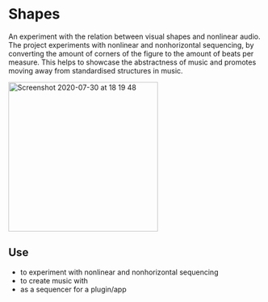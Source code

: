 # Shapes
 An experiment with the relation between visual shapes and nonlinear audio. The project experiments with nonlinear and nonhorizontal sequencing, by converting the amount of corners of the figure to the amount of beats per measure. This helps to showcase the abstractness of music and promotes moving away from standardised structures in music.

 <img width="296" alt="Screenshot 2020-07-30 at 18 19 48" src="https://user-images.githubusercontent.com/31696336/88948366-2077c600-d292-11ea-879d-c0eb29032669.png">

## Use
- to experiment with nonlinear and nonhorizontal sequencing
- to create music with
- as a sequencer for a plugin/app